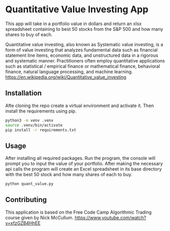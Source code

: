 # Quantitative Value Investing App
This app will take in a portfolio value in dollars and return an xlsx spreadsheet containing to best 50 stocks from the S&P 500 and how many shares to buy of each. 

Quantitative value investing, also known as Systematic value investing, is a form of value investing that analyzes fundamental data such as financial statement line items, economic data, and unstructured data in a rigorous and systematic manner. Practitioners often employ quantitative applications such as statistical / empirical finance or mathematical finance, behavioral finance, natural language processing, and machine learning.
https://en.wikipedia.org/wiki/Quantitative_value_investing

## Installation
Afte cloning the repo create a virtual environment and activate it. Then install the requirements using pip. 
```bash
python3 -m venv .venv
source .venv/bin/activate
pip install -r requirements.txt 
```

## Usage
After installing all required packages. Run the program, the console will prompt you to input the value of your portfolio. After making the necessary api calls the program will create an Excel spreadsheet in its base directory with the best 50 stock and how many shares of each to buy.
```bash
python quant_value.py
```

## Contributing
This application is based on the Free Code Camp Algorithmic Trading course given by Nick McCullum.
https://www.youtube.com/watch?v=xfzGZB4HhEE



